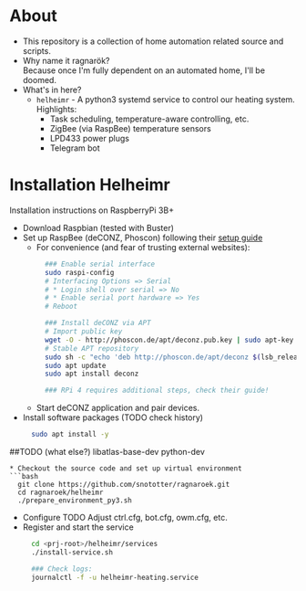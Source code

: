 # About
* This repository is a collection of home automation related source and scripts.
* Why name it ragnarök?<br/>Because once I'm fully dependent on an automated home, I'll be doomed.
* What's in here?
  * `helheimr` - A python3 systemd service to control our heating system. Highlights:
    * Task scheduling, temperature-aware controlling, etc.
    * ZigBee (via RaspBee) temperature sensors
    * LPD433 power plugs
    * Telegram bot

# Installation Helheimr




Installation instructions on RaspberryPi 3B+

* Download Raspbian (tested with Buster)
* Set up RaspBee (deCONZ, Phoscon) following their [setup guide](https://phoscon.de/en/raspbee/install#raspbian)
  * For convenience (and fear of trusting external websites):
    ```bash
      ### Enable serial interface
      sudo raspi-config
      # Interfacing Options => Serial
      # * Login shell over serial => No
      # * Enable serial port hardware => Yes
      # Reboot

      ### Install deCONZ via APT
      # Import public key
      wget -O - http://phoscon.de/apt/deconz.pub.key | sudo apt-key add -
      # Stable APT repository
      sudo sh -c "echo 'deb http://phoscon.de/apt/deconz $(lsb_release -cs) main' > /etc/apt/sources.list.d/deconz.list"
      sudo apt update
      sudo apt install deconz

      ### RPi 4 requires additional steps, check their guide!
    ```
  * Start deCONZ application and pair devices.
* Install software packages (TODO check history)
  ```bash
    sudo apt install -y
##TODO (what else?) libatlas-base-dev python-dev
  ```
* Checkout the source code and set up virtual environment
  ```bash
    git clone https://github.com/snototter/ragnaroek.git
    cd ragnaroek/helheimr
    ./prepare_environment_py3.sh
  ```
* Configure TODO
Adjust ctrl.cfg, bot.cfg, owm.cfg, etc.
* Register and start the service
  ```bash
    cd <prj-root>/helheimr/services
    ./install-service.sh

    ### Check logs:
    journalctl -f -u helheimr-heating.service
  ```

